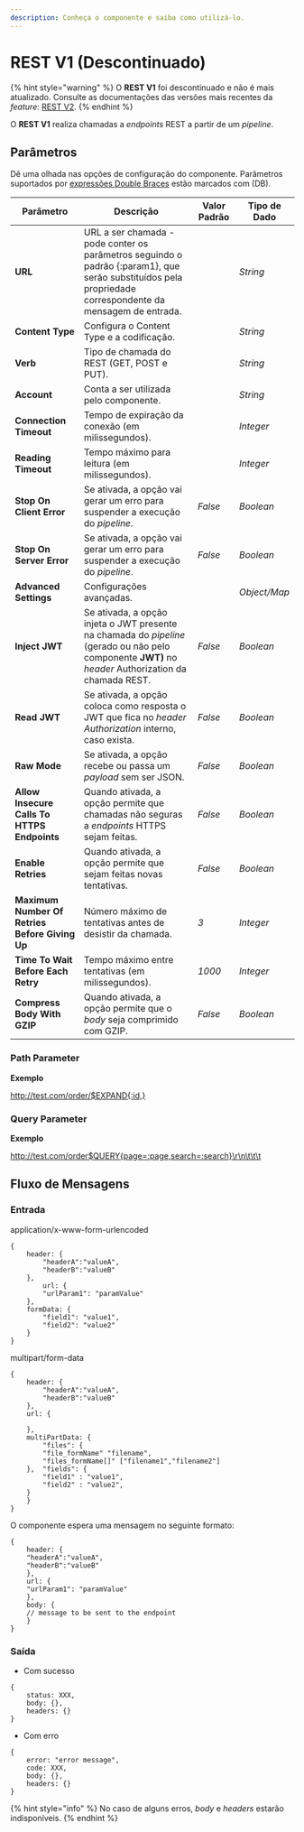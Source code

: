 ```yaml
---
description: Conheça o componente e saiba como utilizá-lo.
---
```


# REST V1 (Descontinuado)

{% hint style="warning" %}
O **REST V1** foi descontinuado e não é mais atualizado. Consulte as documentações das versões mais recentes da _feature_: [REST V2](https://docs.digibee.com/documentation/v/pt-br/components/web-protocols/rest-v2).&#x20;
{% endhint %}

O **REST V1** realiza chamadas a _endpoints_ REST a partir de um _pipeline_.

## Parâmetros

Dê uma olhada nas opções de configuração do componente. Parâmetros suportados por [expressões Double Braces](https://docs.digibee.com/documentation/v/pt-br/build/double-braces) estão marcados com (DB).

| Parâmetro                                      | Descrição                                                                                                                                                 | Valor Padrão | Tipo de Dado |
| ---------------------------------------------- | --------------------------------------------------------------------------------------------------------------------------------------------------------- | ------------ | ------------ |
| **URL**                                        | URL a ser chamada - pode conter os parâmetros seguindo o padrão {:param1}, que serão substituídos pela propriedade correspondente da mensagem de entrada. |              | _String_     |
| **Content Type**                               | Configura o Content Type e a codificação.                                                                                                                 |              | _String_     |
| **Verb**                                       | Tipo de chamada do REST (GET, POST e PUT).                                                                                                                |              | _String_     |
| **Account**                                    | Conta a ser utilizada pelo componente.                                                                                                                    |              | _String_     |
| **Connection Timeout**                         | Tempo de expiração da conexão (em milissegundos).                                                                                                         |              | _Integer_    |
| **Reading Timeout**                            | Tempo máximo para leitura (em milissegundos).                                                                                                             |              | _Integer_    |
| **Stop On Client Error**                       | Se ativada, a opção vai gerar um erro para suspender a execução do _pipeline_.                                                                            | _False_      | _Boolean_    |
| **Stop On Server Error**                       | Se ativada, a opção vai gerar um erro para suspender a execução do _pipeline_.                                                                            | _False_      | _Boolean_    |
| **Advanced Settings**                          | Configurações avançadas.                                                                                                                                  |              | _Object/Map_ |
| **Inject JWT**                                 | Se ativada, a opção injeta o JWT presente na chamada do _pipeline_ (gerado ou não pelo componente **JWT)** no _header_ Authorization da chamada REST.     | _False_      | _Boolean_    |
| **Read JWT**                                   | Se ativada, a opção coloca como resposta o JWT que fica no _header Authorization_ interno, caso exista.                                                   | _False_      | _Boolean_    |
| **Raw Mode**                                   | Se ativada, a opção recebe ou passa um _payload_ sem ser JSON.                                                                                            | _False_      | _Boolean_    |
| **Allow Insecure Calls To HTTPS Endpoints**    | Quando ativada, a opção permite que chamadas não seguras a _endpoints_ HTTPS sejam feitas.                                                                | _False_      | _Boolean_    |
| **Enable Retries**                             | Quando ativada, a opção permite que sejam feitas novas tentativas.                                                                                        | _False_      | _Boolean_    |
| **Maximum Number Of Retries Before Giving Up** | Número máximo de tentativas antes de desistir da chamada.                                                                                                 | _3_          | _Integer_    |
| **Time To Wait Before Each Retry**             | Tempo máximo entre tentativas (em milissegundos).                                                                                                         | _1000_       | _Integer_    |
| **Compress Body With GZIP**                    | Quando ativada, a opção permite que o _body_ seja comprimido com GZIP.                                                                                    | _False_      | _Boolean_    |

&#x20;    &#x20;

### Path Parameter <a href="#path-parameter" id="path-parameter"></a>

**Exemplo**

http://test.com/order/$EXPAND{:id,}

&#x20;   &#x20;

### Query Parameter <a href="#query-parameter" id="query-parameter"></a>

**Exemplo**

http://test.com/order$QUERY{page=:page,search=:search}\r\n\t\t\t

&#x20;     &#x20;

## Fluxo de Mensagens <a href="#fluxo-de-mensagens" id="fluxo-de-mensagens"></a>

### Entrada <a href="#entrada" id="entrada"></a>

application/x-www-form-urlencoded&#x20;

```
{
	header: {
		"headerA":"valueA",
		"headerB":"valueB"
	},
		url: {
		"urlParam1": "paramValue"
	},
	formData: {
		"field1": "value1",
		"field2": "value2"
	}
}
```



multipart/form-data

```
{
	header: {
		"headerA":"valueA",
		"headerB":"valueB"
	},
	url: {
		
	},
	multiPartData: {
		"files": {
		"file_formName" "filename",
		"files_formName[]" ["filename1","filename2"]
	},	"fields": {
		"field1" : "value1",
		"field2" : "value2",
	}
	}
}
```

&#x20;   &#x20;

O componente espera uma mensagem no seguinte formato:

```
{
	header: {
	"headerA":"valueA",
	"headerB":"valueB"
	},
	url: {
	"urlParam1": "paramValue"
	},
	body: {
	// message to be sent to the endpoint
	}
}
```

&#x20;   &#x20;

### Saída <a href="#sada" id="sada"></a>

* Com sucesso

```
{
    status: XXX,
    body: {},
    headers: {}
}
```

* Com erro

```
{
    error: "error message",
    code: XXX,
    body: {},
    headers: {} 
}
```



{% hint style="info" %}
&#x20;No caso de alguns erros, _body_ e _headers_ estarão indisponíveis.
{% endhint %}
